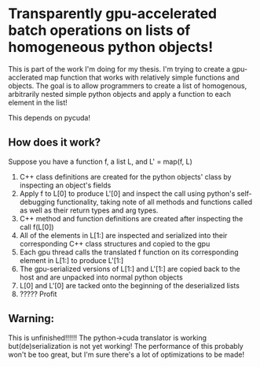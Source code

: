 # Transparently gpu-accelerated batch operations on lists of homogeneous python objects!

This is part of the work I'm doing for my thesis.
I'm trying to create a gpu-acclerated map function that works with relatively simple functions and objects.
The goal is to allow programmers to create a list of homogenous, arbitrarily nested simple python objects and apply a function to each element in the list!

This depends on pycuda!

## How does it work?

Suppose you have a function f, a list L, and L' = map(f, L)

1.  C++ class definitions are created for the python objects' class by inspecting an object's fields
2.  Apply f to L[0] to produce L'[0] and inspect the call using python's self-debugging functionality, taking note of all methods and functions called as well as their return types and arg types.
3.  C++ method and function definitions are created after inspecting the call f(L[0])
4.  All of the elements in L[1:] are inspected and serialized into their corresponding C++ class structures and copied to the gpu
5.  Each gpu thread calls the translated f function on its corresponding element in L[1:] to produce L'[1:]
6.  The gpu-serialized versions of L[1:] and L'[1:] are copied back to the host and are unpacked into normal python objects
7.  L[0] and L'[0] are tacked onto the beginning of the deserialized lists
8.  ????? Profit

## Warning:

This is unfinished!!!!!!
The python->cuda translator is working but(de)serialization is not yet working!
The performance of this probably won't be too great, but I'm sure there's a lot of optimizations to be made!
